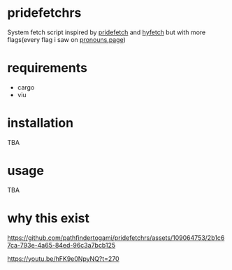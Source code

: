 # pridefetchrs
System fetch script inspired by [pridefetch](https://github.com/SpyHoodle/pridefetch) and [hyfetch](https://github.com/hykilpikonna/hyfetch) but with more flags(every flag i saw on [pronouns.page](https://en.pronouns.page/terminology))
# requirements
- cargo
- viu
# installation
TBA
# usage
TBA
# why this exist
  
https://github.com/pathfindertogami/pridefetchrs/assets/109064753/2b1c67ca-793e-4a65-84ed-96c3a7bcb125

https://youtu.be/hFK9e0NpyNQ?t=270






<!-- альтернативное название: pidorustfetch -->
